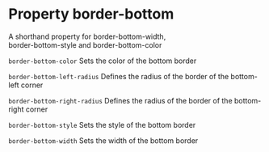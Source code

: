 # Property border-bottom

A shorthand property for border-bottom-width,  
border-bottom-style and border-bottom-color  

`border-bottom-color`
Sets the color of the bottom border

`border-bottom-left-radius`
Defines the radius of the border of the bottom-left corner

`border-bottom-right-radius`
Defines the radius of the border of the bottom-right corner

`border-bottom-style`
Sets the style of the bottom border

`border-bottom-width`
Sets the width of the bottom border

